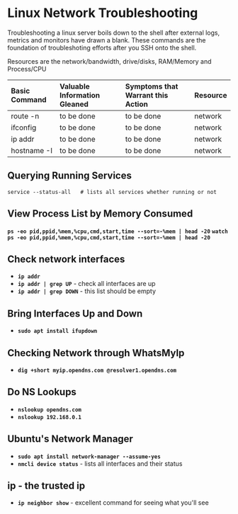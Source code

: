 
# Linux Network Troubleshooting

Troubleshooting a linux server boils down to the shell after external logs, metrics and monitors have drawn a blank. These commands are the foundation of troubleshoting efforts after you SSH onto the shell.

Resources are the network/bandwidth, drive/disks, RAM/Memory and Process/CPU

| Basic Command         | Valuable Information Gleaned | Symptoms that Warrant this Action | Resource |
|:--------------------- |:---------------------------- |:--------------------------------- |:-------- |
| route -n         | to be done | to be done | network |
| ifconfig         | to be done | to be done | network |
| ip addr         | to be done | to be done | network |
| hostname -I         | to be done | to be done | network |



## Querying Running Services

```
service --status-all   # lists all services whether running or not
```


## View Process List by Memory Consumed

**`ps -eo pid,ppid,%mem,%cpu,cmd,start,time --sort=-%mem | head -20`**
**`watch ps -eo pid,ppid,%mem,%cpu,cmd,start,time --sort=-%mem | head -20`**

## Check network interfaces

- **`ip addr`**
- **`ip addr | grep UP`** - check all interfaces are up
- **`ip addr | grep DOWN`** - this list should be empty

## Bring Interfaces Up and Down

- **`sudo apt install ifupdown`**

## Checking Network through WhatsMyIp

- **`dig +short myip.opendns.com @resolver1.opendns.com`**


## Do NS Lookups

- **`nslookup opendns.com`**
- **`nslookup 192.168.0.1`**

## Ubuntu's Network Manager

- **`sudo apt install network-manager --assume-yes`**
- **`nmcli device status`** - lists all interfaces and their status

## ip - the trusted ip

- **`ip neighbor show`** - excellent command for seeing what you'll see

